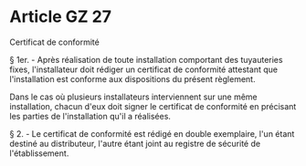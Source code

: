 # Article GZ 27

Certificat de conformité

§ 1er. - Après réalisation de toute installation comportant des tuyauteries fixes, l'installateur doit rédiger un certificat de conformité attestant que l'installation est conforme aux dispositions du présent règlement.

Dans le cas où plusieurs installateurs interviennent sur une même installation, chacun d'eux doit signer le certificat de conformité en précisant les parties de l'installation qu'il a réalisées.

§ 2. - Le certificat de conformité est rédigé en double exemplaire, l'un étant destiné au distributeur, l'autre étant joint au registre de sécurité de l'établissement.
